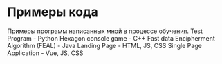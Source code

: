 # Примеры кода
Примеры программ написанных мной в процессе обучения.
Test Program - Python
Hexagon console game - C++
Fast data Encipherment Algorithm (FEAL) - Java
Landing Page - HTML, JS, CSS
Single Page Application - Vue, JS, CSS